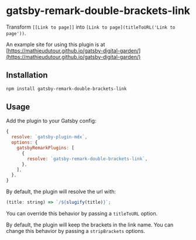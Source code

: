 # gatsby-remark-double-brackets-link

Transform `[[Link to page]]` into `[Link to page](titleToURL('Link to page'))`.

An example site for using this plugin is at [https://mathieudutour.github.io/gatsby-digital-garden/](https://mathieudutour.github.io/gatsby-digital-garden/)

## Installation

```bash
npm install gatsby-remark-double-brackets-link
```

## Usage

Add the plugin to your Gatsby config:

```js
{
  resolve: `gatsby-plugin-mdx`,
  options: {
    gatsbyRemarkPlugins: [
      {
        resolve: `gatsby-remark-double-brackets-link`,
      },
    ],
  },
}
```

By default, the plugin will resolve the url with:

```js
(title: string) => `/${slugify(title)}`;
```

You can override this behavior by passing a `titleToURL` option.

By default, the plugin will keep the brackets in the link name. You can change this behavior by passing a `stripBrackets` options.
